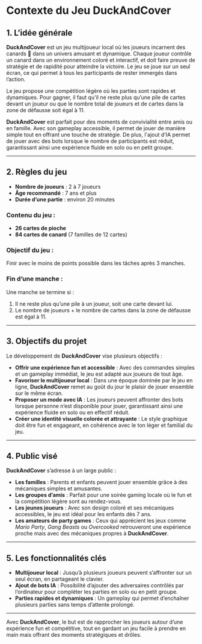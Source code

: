 # Contexte du Jeu DuckAndCover

## 1. L’idée générale

**DuckAndCover** est un jeu multijoueur local où les joueurs incarnent des canards 🦆 dans un univers amusant et dynamique. Chaque joueur contrôle un canard dans un environnement coloré et interactif, et doit faire preuve de stratégie et de rapidité pour atteindre la victoire. Le jeu se joue sur un seul écran, ce qui permet à tous les participants de rester immergés dans l’action.

Le jeu propose une compétition légère où les parties sont rapides et dynamiques. Pour gagner, il faut qu'il ne reste plus qu’une pile de cartes devant un joueur ou que le nombre total de joueurs et de cartes dans la zone de défausse soit égal à 11.

**DuckAndCover** est parfait pour des moments de convivialité entre amis ou en famille. Avec son gameplay accessible, il permet de jouer de manière simple tout en offrant une touche de stratégie. De plus, l'ajout d'IA permet de jouer avec des bots lorsque le nombre de participants est réduit, garantissant ainsi une expérience fluide en solo ou en petit groupe.


---

## 2. Règles du jeu

- **Nombre de joueurs** : 2 à 7 joueurs
- **Âge recommandé** : 7 ans et plus
- **Durée d’une partie** : environ 20 minutes

### Contenu du jeu :
- **26 cartes de pioche**
- **84 cartes de canard** (7 familles de 12 cartes)

### Objectif du jeu :
Finir avec le moins de points possible dans les tâches après 3 manches.

### Fin d’une manche :
Une manche se termine si :
1. Il ne reste plus qu’une pile à un joueur, soit une carte devant lui.
2. Le nombre de joueurs + le nombre de cartes dans la zone de défausse est égal à 11.

---

## 3. Objectifs du projet
Le développement de **DuckAndCover** vise plusieurs objectifs :

- **Offrir une expérience fun et accessible** : Avec des commandes simples et un gameplay immédiat, le jeu est adapté aux joueurs de tout âge.
- **Favoriser le multijoueur local** : Dans une époque dominée par le jeu en ligne, **DuckAndCover** remet au goût du jour le plaisir de jouer ensemble sur le même écran.
- **Proposer un mode avec IA** : Les joueurs peuvent affronter des bots lorsque personne n’est disponible pour jouer, garantissant ainsi une expérience fluide en solo ou en effectif réduit.
- **Créer une identité visuelle colorée et attrayante** : Le style graphique doit être fun et engageant, en cohérence avec le ton léger et familial du jeu.

---

## 4. Public visé
**DuckAndCover** s’adresse à un large public :

- **Les familles** : Parents et enfants peuvent jouer ensemble grâce à des mécaniques simples et amusantes.
- **Les groupes d’amis** : Parfait pour une soirée gaming locale où le fun et la compétition légère sont au rendez-vous.
- **Les jeunes joueurs** : Avec son design coloré et ses mécaniques accessibles, le jeu est idéal pour les enfants dès 7 ans.
- **Les amateurs de party games** : Ceux qui apprécient les jeux comme *Mario Party*, *Gang Beasts* ou *Overcooked* retrouveront une expérience proche mais avec des mécaniques propres à **DuckAndCover**.

---

## 5. Les fonctionnalités clés
- **Multijoueur local** : Jusqu’à plusieurs joueurs peuvent s’affronter sur un seul écran, en partageant le clavier.
- **Ajout de bots IA** : Possibilité d’ajouter des adversaires contrôlés par l’ordinateur pour compléter les parties en solo ou en petit groupe.
- **Parties rapides et dynamiques** : Un gameplay qui permet d’enchaîner plusieurs parties sans temps d’attente prolongé.

---

Avec **DuckAndCover**, le but est de rapprocher les joueurs autour d’une expérience fun et compétitive, tout en gardant un jeu facile à prendre en main mais offrant des moments stratégiques et drôles.
